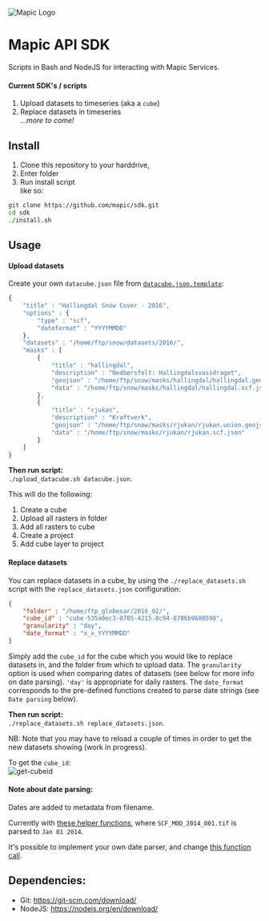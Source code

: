 ![Mapic Logo](https://cloud.githubusercontent.com/assets/2197944/19607635/5c434458-97cb-11e6-941b-e74e83b385ba.png)

# Mapic API SDK
Scripts in Bash and NodeJS for interacting with Mapic Services.

#### Current SDK's / scripts
1. Upload datasets to timeseries (aka a `cube`)
2. Replace datasets in timeseries  
_...more to come!_

## Install

1. Clone this repository to your harddrive,
2. Enter folder
3. Run install script  
like so:

```bash
git clone https://github.com/mapic/sdk.git
cd sdk
./install.sh
```


## Usage

#### Upload datasets

Create your own `datacube.json` file from [`datacube.json.template`](https://github.com/mapic/sdk/blob/master/datasets/datacube.template.json):

```javascript
{
    "title" : "Hallingdal Snow Cover - 2016",
    "options" : {
        "type" : "scf",
        "dateformat" : "YYYYMMDD"
    },
    "datasets" : "/home/ftp/snow/datasets/2016/",
    "masks" : [
        {
            "title" : "hallingdal",
            "description" : "Nedbørsfelt: Hallingdalsvassdraget",
            "geojson" : "/home/ftp/snow/masks/hallingdal/hallingdal.geojson",
            "data" : "/home/ftp/snow/masks/hallingdal/hallingdal.scf.json"
        },
        {
            "title" : "rjukan",
            "description" : "Kraftverk",
            "geojson" : "/home/ftp/snow/masks/rjukan/rjukan.union.geojson",
            "data" : "/home/ftp/snow/masks/rjukan/rjukan.scf.json"
        }
    ]
}
```

**Then run script:**   
`./upload_datacube.sh datacube.json`.

This will do the following:  
1. Create a cube  
2. Upload all rasters in folder  
3. Add all rasters to cube  
4. Create a project  
5. Add cube layer to project  


#### Replace datasets

You can replace datasets in a cube, by using the `./replace_datasets.sh` script with the `replace_datasets.json` configuration:

```json
{
    "folder" : "/home/ftp_globesar/2016_02/",
    "cube_id" : "cube-535a0ec3-8705-4215-8c94-8786b9680598",
    "granularity" : "day",
    "date_format" : "x_x_YYYYMMDD"
}
```


Simply add the `cube_id` for the cube which you would like to replace datasets in, and the folder from which to upload data. The `granularity` option is used when comparing dates of datasets (see below for more info on date parsing). `'day'` is appropriate for daily rasters. The `date_format` corresponds to the pre-defined functions created to parse date strings (see `Date parsing` below). 

**Then run script:**   
`./replace_datasets.sh replace_datasets.json`.


NB: Note that you may have to reload a couple of times in order to get the new datasets showing (work in progress).

To get the `cube_id`:  
![get-cubeid](https://cloud.githubusercontent.com/assets/2197944/15475233/561f349e-2109-11e6-8587-55c3cfb37631.gif)




#### Note about date parsing:
Dates are added to metadata from filename. 

Currently with [these helper functions](https://github.com/mapic/sdk/blob/master/lib/upload_rasters_to_cube.js#L20-L38), where `SCF_MOD_2014_001.tif` is parsed to `Jan 01 2014`.

It's possible to implement your own date parser, and change [this function call](https://github.com/mapic/sdk/blob/master/lib/upload_rasters_to_cube.js#L113).


## Dependencies:
- Git: https://git-scm.com/download/
- NodeJS: https://nodejs.org/en/download/
